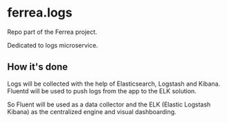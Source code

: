 # ferrea.logs

Repo part of the Ferrea project.

Dedicated to logs microservice.

## How it's done

Logs will be collected with the help of Elasticsearch, Logstash and Kibana. Fluentd will be used to push logs from the app to the ELK solution.

So Fluent will be used as a data collector and the ELK (Elastic Logstash Kibana) as the centralized engine and visual dashboarding.
